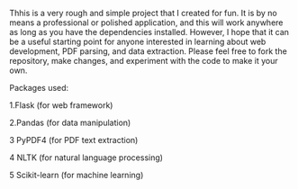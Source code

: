 Thhis is a very rough and simple project that I created for fun. 
It is by no means a professional or polished application, and this will work anywhere as long as you have the dependencies installed. 
However, I hope that it can be a useful starting point for anyone interested in learning about web development, PDF parsing, and data extraction. Please feel free to fork the repository, make changes, and experiment with the code to make it your own.


Packages used:

1.Flask (for web framework)

2.Pandas (for data manipulation)

3 PyPDF4 (for PDF text extraction)

4 NLTK (for natural language processing)

5 Scikit-learn (for machine learning)

